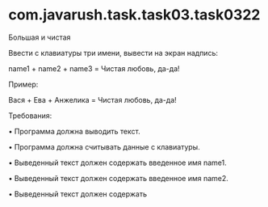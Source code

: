 # com.javarush.task.task03.task0322

Большая и чистая

Ввести с клавиатуры три имени, вывести на экран надпись:

name1 + name2 + name3 = Чистая любовь, да-да!

Пример:

Вася + Ева + Анжелика = Чистая любовь, да-да!

Требования:

•	Программа должна выводить текст.

•	Программа должна считывать данные с клавиатуры.

•	Выведенный текст должен содержать введенное имя name1.

•	Выведенный текст должен содержать введенное имя name2.

•	Выведенный текст должен содержать 
